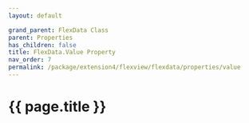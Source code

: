 ```yaml
---
layout: default

grand_parent: FlexData Class
parent: Properties
has_children: false
title: FlexData.Value Property
nav_order: 7
permalink: /package/extension4/flexview/flexdata/properties/value
---
```

# {{ page.title }}